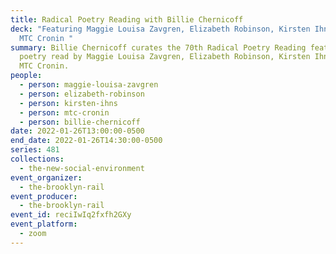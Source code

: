 ```yaml
---
title: Radical Poetry Reading with Billie Chernicoff
deck: "Featuring Maggie Louisa Zavgren, Elizabeth Robinson, Kirsten Ihns, and
  MTC Cronin "
summary: Billie Chernicoff curates the 70th Radical Poetry Reading featuring
  poetry read by Maggie Louisa Zavgren, Elizabeth Robinson, Kirsten Ihns, and
  MTC Cronin.
people:
  - person: maggie-louisa-zavgren
  - person: elizabeth-robinson
  - person: kirsten-ihns
  - person: mtc-cronin
  - person: billie-chernicoff
date: 2022-01-26T13:00:00-0500
end_date: 2022-01-26T14:30:00-0500
series: 481
collections:
  - the-new-social-environment
event_organizer:
  - the-brooklyn-rail
event_producer:
  - the-brooklyn-rail
event_id: reciIwIq2fxfh2GXy
event_platform:
  - zoom
---
```

